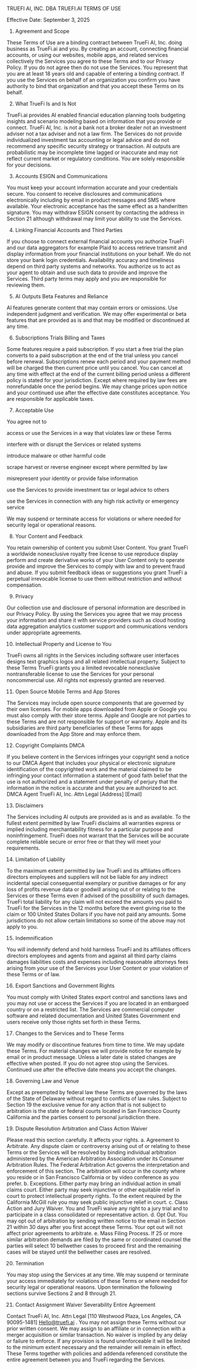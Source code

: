 TRUEFI AI, INC. DBA TRUEFI.AI
TERMS OF USE

Effective Date: September 3, 2025

1. Agreement and Scope

These Terms of Use are a binding contract between TrueFi AI, Inc. doing business as TrueFi.ai and you. By creating an account, connecting financial accounts, or using our websites, mobile apps, and related services collectively the Services you agree to these Terms and to our Privacy Policy. If you do not agree then do not use the Services. You represent that you are at least 18 years old and capable of entering a binding contract. If you use the Services on behalf of an organization you confirm you have authority to bind that organization and that you accept these Terms on its behalf.

2. What TrueFi Is and Is Not

TrueFi.ai provides AI enabled financial education planning tools budgeting insights and scenario modeling based on information that you provide or connect. TrueFi AI, Inc. is not a bank not a broker dealer not an investment adviser not a tax adviser and not a law firm. The Services do not provide individualized investment tax accounting or legal advice and do not recommend any specific security strategy or transaction. AI outputs are probabilistic may be incomplete time lagged or inaccurate and may not reflect current market or regulatory conditions. You are solely responsible for your decisions.

3. Accounts ESIGN and Communications

You must keep your account information accurate and your credentials secure. You consent to receive disclosures and communications electronically including by email in product messages and SMS where available. Your electronic acceptance has the same effect as a handwritten signature. You may withdraw ESIGN consent by contacting the address in Section 21 although withdrawal may limit your ability to use the Services.

4. Linking Financial Accounts and Third Parties

If you choose to connect external financial accounts you authorize TrueFi and our data aggregators for example Plaid to access retrieve transmit and display information from your financial institutions on your behalf. We do not store your bank login credentials. Availability accuracy and timeliness depend on third party systems and networks. You authorize us to act as your agent to obtain and use such data to provide and improve the Services. Third party terms may apply and you are responsible for reviewing them.

5. AI Outputs Beta Features and Reliance

AI features generate content that may contain errors or omissions. Use independent judgment and verification. We may offer experimental or beta features that are provided as is and that may be modified or discontinued at any time.

6. Subscriptions Trials Billing and Taxes

Some features require a paid subscription. If you start a free trial the plan converts to a paid subscription at the end of the trial unless you cancel before renewal. Subscriptions renew each period and your payment method will be charged the then current price until you cancel. You can cancel at any time with effect at the end of the current billing period unless a different policy is stated for your jurisdiction. Except where required by law fees are nonrefundable once the period begins. We may change prices upon notice and your continued use after the effective date constitutes acceptance. You are responsible for applicable taxes.

7. Acceptable Use

You agree not to

access or use the Services in a way that violates law or these Terms

interfere with or disrupt the Services or related systems

introduce malware or other harmful code

scrape harvest or reverse engineer except where permitted by law

misrepresent your identity or provide false information

use the Services to provide investment tax or legal advice to others

use the Services in connection with any high risk activity or emergency service

We may suspend or terminate access for violations or where needed for security legal or operational reasons.

8. Your Content and Feedback

You retain ownership of content you submit User Content. You grant TrueFi a worldwide nonexclusive royalty free license to use reproduce display perform and create derivative works of your User Content only to operate provide and improve the Services to comply with law and to prevent fraud and abuse. If you submit feedback ideas or suggestions you grant TrueFi a perpetual irrevocable license to use them without restriction and without compensation.

9. Privacy

Our collection use and disclosure of personal information are described in our Privacy Policy. By using the Services you agree that we may process your information and share it with service providers such as cloud hosting data aggregation analytics customer support and communications vendors under appropriate agreements.

10. Intellectual Property and License to You

TrueFi owns all rights in the Services including software user interfaces designs text graphics logos and all related intellectual property. Subject to these Terms TrueFi grants you a limited revocable nonexclusive nontransferable license to use the Services for your personal noncommercial use. All rights not expressly granted are reserved.

11. Open Source Mobile Terms and App Stores

The Services may include open source components that are governed by their own licenses. For mobile apps downloaded from Apple or Google you must also comply with their store terms. Apple and Google are not parties to these Terms and are not responsible for support or warranty. Apple and its subsidiaries are third party beneficiaries of these Terms for apps downloaded from the App Store and may enforce them.

12. Copyright Complaints DMCA

If you believe content in the Services infringes your copyright send a notice to our DMCA Agent that includes your physical or electronic signature identification of the copyrighted work and the material claimed to be infringing your contact information a statement of good faith belief that the use is not authorized and a statement under penalty of perjury that the information in the notice is accurate and that you are authorized to act.
DMCA Agent TrueFi AI, Inc. Attn Legal [Address] [Email]

13. Disclaimers

The Services including AI outputs are provided as is and as available. To the fullest extent permitted by law TrueFi disclaims all warranties express or implied including merchantability fitness for a particular purpose and noninfringement. TrueFi does not warrant that the Services will be accurate complete reliable secure or error free or that they will meet your requirements.

14. Limitation of Liability

To the maximum extent permitted by law TrueFi and its affiliates officers directors employees and suppliers will not be liable for any indirect incidental special consequential exemplary or punitive damages or for any loss of profits revenue data or goodwill arising out of or relating to the Services or these Terms even if advised of the possibility of such damages. TrueFi total liability for any claim will not exceed the amounts you paid to TrueFi for the Services in the 12 months before the event giving rise to the claim or 100 United States Dollars if you have not paid any amounts. Some jurisdictions do not allow certain limitations so some of the above may not apply to you.

15. Indemnification

You will indemnify defend and hold harmless TrueFi and its affiliates officers directors employees and agents from and against all third party claims damages liabilities costs and expenses including reasonable attorneys fees arising from your use of the Services your User Content or your violation of these Terms or of law.

16. Export Sanctions and Government Rights

You must comply with United States export control and sanctions laws and you may not use or access the Services if you are located in an embargoed country or on a restricted list. The Services are commercial computer software and related documentation and United States Government end users receive only those rights set forth in these Terms.

17. Changes to the Services and to These Terms

We may modify or discontinue features from time to time. We may update these Terms. For material changes we will provide notice for example by email or in product message. Unless a later date is stated changes are effective when posted. If you do not agree stop using the Services. Continued use after the effective date means you accept the changes.

18. Governing Law and Venue

Except as preempted by federal law these Terms are governed by the laws of the State of Delaware without regard to conflicts of law rules. Subject to Section 19 the exclusive venue for any action that is not subject to arbitration is the state or federal courts located in San Francisco County California and the parties consent to personal jurisdiction there.

19. Dispute Resolution Arbitration and Class Action Waiver

Please read this section carefully. It affects your rights.
a. Agreement to Arbitrate. Any dispute claim or controversy arising out of or relating to these Terms or the Services will be resolved by binding individual arbitration administered by the American Arbitration Association under its Consumer Arbitration Rules. The Federal Arbitration Act governs the interpretation and enforcement of this section. The arbitration will occur in the county where you reside or in San Francisco California or by video conference as you prefer.
b. Exceptions. Either party may bring an individual action in small claims court. Either party may seek injunctive or other equitable relief in court to protect intellectual property rights. To the extent required by the California McGill rule you may seek public injunctive relief in court.
c. Class Action and Jury Waiver. You and TrueFi waive any right to a jury trial and to participate in a class consolidated or representative action.
d. Opt Out. You may opt out of arbitration by sending written notice to the email in Section 21 within 30 days after you first accept these Terms. Your opt out will not affect prior agreements to arbitrate.
e. Mass Filing Process. If 25 or more similar arbitration demands are filed by the same or coordinated counsel the parties will select 10 bellwether cases to proceed first and the remaining cases will be stayed until the bellwether cases are resolved.

20. Termination

You may stop using the Services at any time. We may suspend or terminate your access immediately for violations of these Terms or where needed for security legal or operational reasons. Upon termination the following sections survive Sections 2 and 8 through 21.

21. Contact Assignment Waiver Severability Entire Agreement

Contact TrueFi AI, Inc. Attn Legal [110 Westwood Plaza, Los Angeles, CA 90095-1481] Hello@truefi.ai
. You may not assign these Terms without our prior written consent. We may assign to an affiliate or in connection with a merger acquisition or similar transaction. No waiver is implied by any delay or failure to enforce. If any provision is found unenforceable it will be limited to the minimum extent necessary and the remainder will remain in effect. These Terms together with policies and addenda referenced constitute the entire agreement between you and TrueFi regarding the Services.